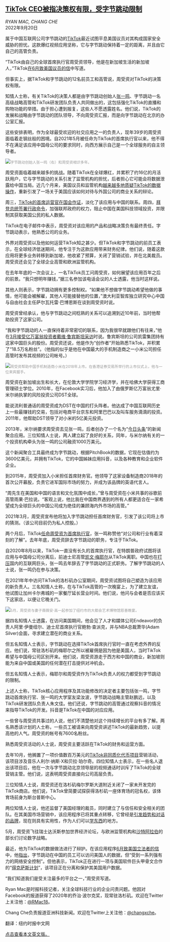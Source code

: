 <!--1663659422000-->
[TikTok CEO被指决策权有限，受字节跳动限制](https://cn.nytimes.com/technology/20220920/tiktok-ceo-shou-zi-chew/)
------

<address>RYAN MAC, CHANG CHE</address><time pudate="2022-09-20 03:19:53" datetime="2022-09-20 03:19:53">2022年9月20日</time><section><p>属于中国互联网公司字节跳动的<a href="https://www.nytimes.com/spotlight/tiktok">TikTok</a>最近试图平息美国议员对其构成国家安全威胁的担忧。这款爆红视频应用坚称，它与字节跳动保持着一定的距离，并且由它自己的高管负责。</p><p>“TikTok由自己的全球首席执行官周受资领导，他是在新加坡生活的新加坡人，”TikTok<a href="https://www.nytimes.com/2022/07/01/technology/tiktok-tells-republican-senators-how-it-plans-to-keep-american-data-away-from-china.html" title="Link: https://www.nytimes.com/2022/07/01/technology/tiktok-tells-republican-senators-how-it-plans-to-keep-american-data-away-from-china.html">在6月致美国议员的信</a>中写道。</p><p>但事实上，据TikTok和字节跳动的12名前员工和高管说，周受资对TikTok的决策权有限。</p><p>知情人士称，有关TikTok的决策人都是由字节跳动创始人<a href="https://cn.nytimes.com/technology/20210520/bytedance-tiktok-zhang-yiming-resign/">张一鸣</a>、字节跳动一名高级战略高管和TikTok研发团队负责人共同做出的，这包括强化TikTok的直播和购物功能的举措。由于担心遭到报复，这些人不愿透露姓名。他们说，TikTok的发展和战略由字节跳动的团队领导，不向周受资汇报，而是向字节跳动在北京的办公室汇报。</p><p>这些安排表明，作为全球最受欢迎的社交应用之一的负责人，现年39岁的周受资面临着走钢丝般的困境。自2021年5月被任命为TikTok的首席执行官以来，他不得不在满足该应用中国母公司的要求同时，向西方展示自己是一个全球服务的自主领导者。</p><p><img src="https://images.weserv.nl/?url=static01.nyt.com/images/2022/09/14/business/TIKTOK-CEO-01/merlin_175410366_9fd57be2-d369-4ba0-a9b4-42f3978d77ff-master1050.jpg"><small style="color: #999;">字节跳动创始人张一鸣（右）和周受资相识多年。</small></p><p>周受资面临着越来越多的挑战。随着TikTok在全球爆红，并累积了约16亿的月活跃用户，它与字节跳动的关系引发了监管机构的担忧，后者担心它可能会将数据泄露给中国当局。近几个月来，美国议员和监管机构<a href="https://cn.nytimes.com/technology/20220815/tiktok-china-washington/">越来越多地质疑TikTok的数据操作</a>，重新引发了一场关于美国应该如何对待与外国公司的商业关系的辩论。</p><p>周三，<a href="https://www.nytimes.com/2022/09/14/technology/tiktok-china-senate.html">TikTok的首席运营官在国会作证</a>，淡化了该应用与中国的联系。周四，<a href="https://cn.nytimes.com/usa/20220916/biden-china-tech-executive-order/">拜登总统签署行政命令</a>，加强联邦政府的权力，阻止中国在美国科技领域投资，并限制其获取美国公民的私人数据。</p><p>TikTok在电子邮件中表示，周受资对该应用的产品和战略决策负有最终责任。字节跳动表示，他熟悉公司的业务。</p><p>外界对周受资以及他如何运营TikTok知之甚少。但TikTok和字节跳动的前员工表示，在全球经济低迷期间，他专注于为这款应用带来财务纪律。他们说，随着这款应用将更多业务转移到新加坡，他收紧了预算，关闭了营销试验，并在北美裁员。周受资还会见了全球企业高管和欧洲监管机构。</p><p>在去年年底的一次会议上，一名TikTok员工问周受资，如何展望该应用百年之后的前景。“我只想明年赚钱，”据三名参加该电话会议的人士透露，他当时这样说。</p><p>其他人则表示，字节跳动拥有更多控制权。“如果他不想做字节跳动希望他做的事情，他可能会被解雇，其他人可能接替他的位置，”澳大利亚智库独立研究中心中国与自由社会主任萨尔瓦托雷·巴博恩斯在谈到周受资时说。</p><p>周受资曾经承认，他与字节跳动之间稔熟的关系可以追溯到近10年前，当时他帮助投资了这家公司。</p><p>“我和字节跳动的人一直保持着非常密切的联系，因为我很早就跟他们有往来，”他在<a rel="noopener noreferrer" target="_blank" href="https://www.youtube.com/watch?v=eYEFoo53CSw" title="Link: https://www.youtube.com/watch?v=eYEFoo53CSw">3月接受亿万富翁投资者戴维·鲁宾斯坦采访</a>时说。鲁宾斯坦的公司凯雷集团持有这家中国巨头的股份。周受资还说，他是作为“创作者”开始熟悉TikTok，并积累了“18.5万名粉丝”。（他指的似乎是他在中国最大的手机制造商之一小米公司担任高管时发布其视频的公司帐号。）</p><p><img src="https://images.weserv.nl/?url=static01.nyt.com/images/2022/09/14/business/TIKTOK-CEO-03/merlin_213099000_6e0ebf83-af52-4410-9a7f-a7561e575bc4-master1050.jpg"><small style="color: #999;">周受资帮助中国手机制造商小米在2018年上市。在香港证券交易所举行的上市仪式上，他与一位来宾握手。</small></p><p>周受资在新加坡出生和长大，在伦敦大学学院学习经济学，并在哈佛大学获得工商管理硕士学位。2010年，在Facebook实习后，他加入了由俄罗斯亿万富翁尤里·米尔纳执掌的风险投资公司DST全球。</p><p>能说流利普通话的周受资成为DST在中国的打头阵者。他达成了中国互联网历史上一些最赚钱的交易，包括对电商平台京东和阿里巴巴以及叫车服务滴滴的投资。2011年，他帮助DST领导了对小米的5亿美元投资。</p><p>2013年，米尔纳要求周受资去见张一鸣，后者创办了一个名为“<a href="https://cn.nytimes.com/business/20180103/china-toutiao-censorship/">今日头条</a>”的新闻聚合应用。三位知情人士说，两人建立起了良好的关系，同年，与米尔纳有关的一个投资机构牵头为张一鸣的公司融资1000万美元。</p><p>这个新闻聚合工具最终成为字节跳动，根据PitchBook的数据，它现在估值约为3600亿美元，并拥有TikTok，它的中国姊妹应用抖音，以及各种教育和企业软件企业。</p><p>到2015年，周受资加入小米担任首席财务官。他领导了这家设备制造商2018年的首次公开募股，负责它进军国际市场的努力，并成为该品牌的英语代言人。</p><p>“周先生在美国和中国的语言和文化氛围中成长，”曾与周受资在小米共事的谷歌前高管雨果·巴拉说。“客观上说，他比我在中国商界遇到的所有人都更适合在一家希望成为全球巨头的中国公司成为绝佳的兼顾海内外市场的高管。”</p><p>2021年3月，周受资宣布他将加入字节跳动担任首席财务官，引发了该公司将上市的猜测。（该公司目前仍为私人控股。）</p><p>两个月后，TikTok<a rel="noopener noreferrer" target="_blank" href="https://newsroom.tiktok.com/en-us/tiktok-names-ceo-and-coo" title="Link: https://newsroom.tiktok.com/en-us/tiktok-names-ceo-and-coo">任命周受资为首席执行官</a>，张一鸣称赞他“对公司和行业有着深刻的了解”。去年年底，周受资辞去字节跳动的职务，专注于TikTok。</p><p>自2020年8月以来，TikTok一直没有长久的首席执行官，在特朗普政府试图将该应用与中国母公司分离后，前迪士尼高管<a href="https://www.nytimes.com/2020/05/18/business/media/tiktok-ceo-kevin-mayer.html">凯文·梅耶尔</a>从TikTok离职。中国也在<a href="https://cn.nytimes.com/business/20220106/china-tech-internet-crackdown-layoffs/">打压</a>国内的互联网巨头，张一鸣去年辞去了字节跳动的正式职务。了解字节跳动的人士说，张一鸣仍在参与决策。</p><p>在2021年年中访问TikTok的洛杉矶办公室期间，周受资试图将自己塑造为该应用的新负责人。三名知情人士称，在与TikTok高管的一次晚宴上，为了建立友谊，他试图让加州卡尔弗城的一家餐厅延长营业时间。他们说，他问与会者是否应该买下这家店，以便让它晚关门。</p><p><img src="https://images.weserv.nl/?url=static01.nyt.com/images/2022/09/14/business/TIKTOK-CEO-04/merlin_213099999_5237cc86-3e4d-4685-a9d1-d6bad3d40726-master1050.jpg"><small style="color: #999;">5月，周受资与妻子薇薇安·高一起参加了纽约市的大都会艺术博物馆慈善晚宴。</small></p><p>据四名知情人士透露，在访问美国期间，他会见了人才和媒体公司Endeavor的负责人阿里·伊曼纽尔、迪士尼首席执行官鲍勃·查派克，并与NBA总裁萧华(Adam Silver)会面，寻求建立潜在的商业关系。</p><p>但五名知情人士表示，字节跳动在选择TikTok首席执行官时一直在考虑外界的反应。他们说，常驻洛杉矶的梅耶尔之所以被雇佣是因为他是美国人，当时TikTok希望与中国母公司区别开来。他们说，周受资游走于西方和中国的商业，新加坡则能为来自中国或美国的任何潜在打击提供对冲机会。</p><p>但五名知情人士表示，梅耶尔和周受资作为TikTok负责人的权力都受到字节跳动的限制。</p><p>上述人士称，TikTok核心应用程序及其功能修改的决定者主要包括张一鸣，字节跳动首席执行官、张一鸣的大学室友梁汝波，字节跳动战略主管赵鹏远，以及TikTok研发团队负责人朱文佳。他们还说，字节跳动的高管通过观察抖音的情况来指导TikTok的开发。抖音是TikTok在中国的对应应用。</p><p>一些曾与周受资共事过的人说，他们不清楚他对这个持续增长的平台有多了解。两名熟悉该计划的人士称，一些员工被请来向周受资讲述TikTok的最新趋势，以提高他的人气。周受资的帐号有7600名粉丝。</p><p>熟悉周受资活动的人士说，周受资主要活跃在TikTok的财务和运营方面。</p><p>去年10月，他搁置了一项价值数百万美元的<a rel="noopener noreferrer" target="_blank" href="https://www.rollingstone.com/music/music-features/tiktok-nfts-lil-nas-x-bella-poarch-1239785/">TikTok非同质化代币项目</a>营销活动，该项目涉及音乐人利尔·纳斯·X和贝拉·珀尔奇。四位知情人士表示，在一些名人退出该项目后，他在一次与字节跳动北京领导层的视频通话时训斥了TikTok的全球营销主管。他们说，这表明周受资直接向公司高层负责。</p><p>三位知情人士说，周受资还在洛杉矶梅尔罗斯大道附近关闭了一家未开发完的TikTok商店。他们说，TikTok曾简要试探获得洛杉矶一座体育场的冠名权，该体育场前身为斯台普斯中心。</p><p>两位知情人士说，他还监督了美国经理的裁员，同时建立了与信任和安全相关的团队。在其美国市场营销中，该应用程序已将其重点转移，它曾经是<a rel="noopener noreferrer" target="_blank" href="https://youtu.be/ZyX5IiPnqwk">引发趋势和对话的品牌</a>，现在则具有实用性，作为人们可以<a rel="noopener noreferrer" target="_blank" href="https://youtu.be/UebFj8ECBW0" title="Link: https://youtu.be/UebFj8ECBW0">学东西</a>的地方。</p><p>5月，周受资飞往瑞士达沃斯参加世界经济论坛，与欧洲监管机构和<a rel="noopener noreferrer" target="_blank" href="https://saudigazette.com.sa/article/620900/SAUDI-ARABIA/Alswaha-meets-with-tech-firm-execs-ITU-officials-to-promote-growth-of-digital-economy">沙特阿拉伯</a>的部长们讨论数字战略。</p><p>最近，他为TikTok的数据做法进行了辩护。在该应用程序<a rel="noopener noreferrer" target="_blank" href="https://int.nyt.com/data/documenttools/tik-tok-s-response-to-republican-senators/e5f56d3ef4886b33/full.pdf">6月致美国立法者的信</a>中，他<a href="https://www.nytimes.com/2022/07/01/technology/tiktok-tells-republican-senators-how-it-plans-to-keep-american-data-away-from-china.html">指出</a>，字节跳动在中国的员工可以访问美国人的数据，但“受到一系列强有力的网络安全控制”。但他表示，TikTok正在进行一项与美国软件巨头甲骨文合作的“<a rel="noopener noreferrer" target="_blank" href="https://www.buzzfeednews.com/article/emilybakerwhite/tiktok-project-texas-bytedance-user-data" title="Link: https://www.buzzfeednews.com/article/emilybakerwhite/tiktok-project-texas-bytedance-user-data">得克萨斯计划</a>”，该项目正在分离和保护其美国用户数据。</p><p>“我们知道我们是受关注最多的平台之一，”周受资写道。</p></section><footer><p>Ryan Mac是时报科技记者，关注全球科技行业的企业问责问题。他因对Facebook的报道获得了2020年的乔治·波尔克奖，现常驻洛杉矶。欢迎在Twitter上关注他：<a rel="nofollow" target="_blank" href="https://twitter.com/RMac18">@RMac18</a>。</p><p>Chang Che负责报道亚洲科技新闻。欢迎在Twitter上关注他：<a rel="nofollow" target="_blank" href="https://twitter.com/changxche">@changxche</a>。</p><p><a rel="nofollow" target="_blank" href="https://www.nytimes.com/2022/09/16/technology/tiktok-ceo-shou-zi-chew.html"></a></p><p>翻译：纽约时报中文网</p><p><a rel="nofollow" target="_blank" href="https://www.nytimes.com/2022/09/16/technology/tiktok-ceo-shou-zi-chew.html">点击查看本文英文版。</a></p></footer>
